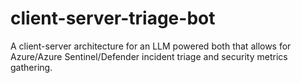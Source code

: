 # client-server-triage-bot
A client-server architecture for an LLM powered both that allows for Azure/Azure Sentinel/Defender incident triage and security metrics gathering.
